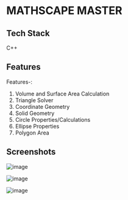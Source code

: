 <h1>MATHSCAPE MASTER</h1>
<h2>Tech Stack</h2>
C++
<h2>Features</h2>
Features-:

1. Volume and Surface Area Calculation
2. Triangle Solver
3. Coordinate Geometry
4. Solid Geometry
5. Circle Properties/Calculations
6. Ellipse Properties
7. Polygon Area
<h2>Screenshots</h2>

![image](https://github.com/Nikita06211/Dev-Geeks/assets/120494269/e50aebb1-52fd-4019-bd08-c1b6c96234fd)

![image](https://github.com/Nikita06211/Dev-Geeks/assets/120494269/ecaabc9d-f630-4682-abdf-8157c3e2fe9e)

![image](https://github.com/Nikita06211/Dev-Geeks/assets/120494269/6d2950f8-16e6-42f4-97d7-c75e00be9073)


